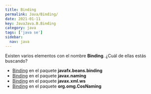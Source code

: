 ```yaml
---
title: Binding
permalink: Java/Binding/
date: 2021-01-11
key: JavaJava.B.Binding
category: java
tags: ['java se']
sidebar: 
  nav: java
---
```


Existen varios elementos con el nombre **Binding**. ¿Cuál de ellas estás buscando?
<ul>
<li><a href="/Java/Binding-javafx-beans-binding/">Binding</a> en el paquete <strong>javafx.beans.binding</strong></li>
<li><a href="/Java/Binding-javax-naming/">Binding</a> en el paquete <strong>javax.naming</strong></li>
<li><a href="/Java/Binding-javax-xml-ws/">Binding</a> en el paquete <strong>javax.xml.ws</strong></li>
<li><a href="/Java/Binding-org-omg-CosNaming/">Binding</a> en el paquete <strong>org.omg.CosNaming</strong></li>
<ul>
